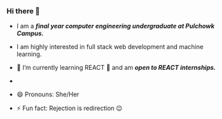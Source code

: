 ### Hi there 👋
- I am a ***final year computer engineering undergraduate at Pulchowk Campus.*** 
- I am highly interested in full stack web development and machine learning.

- 🌱 I’m currently learning REACT :star_struck: and am ***open to REACT internships.***
- 
- 😄 Pronouns: She/Her
- ⚡ Fun fact: Rejection is redirection :wink:

<!--
**awalrujaa/awalrujaa** is a ✨ _special_ ✨ repository because its `README.md` (this file) appears on your GitHub profile.

Here are some ideas to get you started:

- 🔭 I’m currently working on ...
- 🌱 I’m currently learning REACT :star_struck: I am fond of it.
- 👯 I’m looking to collaborate on ...
- 🤔 I’m looking for help with ...
- 💬 Ask me about ...
- 📫 How to reach me: ...
- 😄 Pronouns: ...
- ⚡ Fun fact: ...
-->
